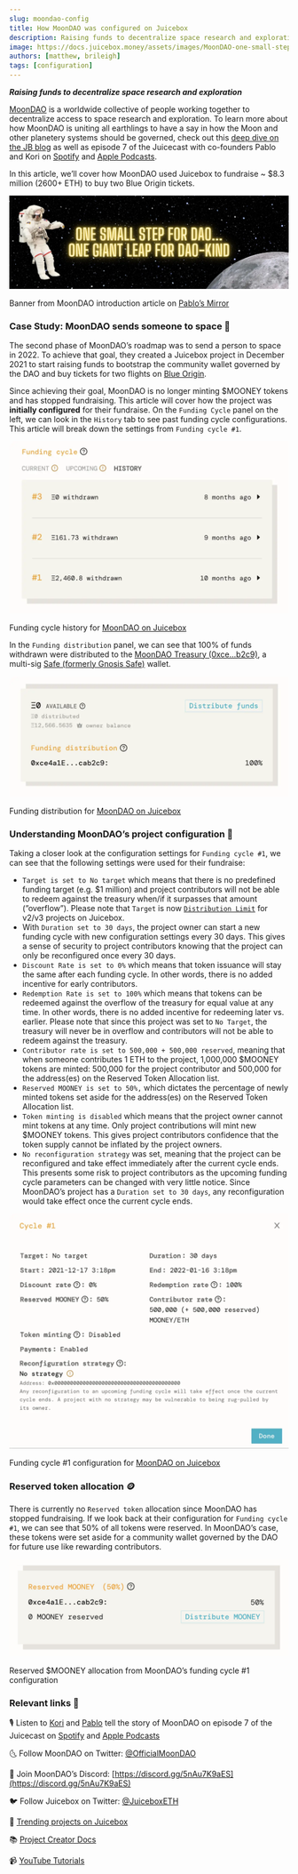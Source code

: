 ```yaml
---
slug: moondao-config
title: How MoonDAO was configured on Juicebox
description: Raising funds to decentralize space research and exploration.
image: https://docs.juicebox.money/assets/images/MoonDAO-one-small-step-094834bc35fb4a005e8887b47c6f9636.webp
authors: [matthew, brileigh]
tags: [configuration]
---
```


***Raising funds to decentralize space research and exploration***

[MoonDAO](https://twitter.com/OfficialMoonDAO) is a worldwide collective of people working together to decentralize access to space research and exploration. To learn more about how MoonDAO is uniting all earthlings to have a say in how the Moon and other planetery systems should be governed, check out this [deep dive on the JB blog](https://docs.juicebox.money/blog/2022-10-11-moondao/) as well as episode 7 of the Juicecast with co-founders Pablo and Kori on [Spotify](https://open.spotify.com/episode/7iLdXSTNSrCGcI4kWxtK2B?si=a76fca74c72a4cbc) and [Apple Podcasts](https://podcasts.apple.com/ca/podcast/ep-7-pablo-and-kori-from-moon-dao/id1623504302?i=1000564945862).

In this article, we’ll cover how MoonDAO used Juicebox to fundraise ~ $8.3 million (2600+ ETH) to buy two Blue Origin tickets.

![Banner from MoonDAO introduction article on Pablo's Mirror](MoonDAO-one-small-step.webp)

<p class="subtitle">Banner from MoonDAO introduction article on <a href="https://mirror.xyz/pmoncada.eth/uuufJem6v9X-fW3Bu4v1p_3qA5gPf96lZelHUM97BC8">Pablo’s Mirror</a></p>

### Case Study: MoonDAO sends someone to space 🌌

The second phase of MoonDAO’s roadmap was to send a person to space in 2022. To achieve that goal, they created a Juicebox project in December 2021 to start raising funds to bootstrap the community wallet governed by the DAO and buy tickets for two flights on [Blue Origin](https://www.blueorigin.com/).

Since achieving their goal, MoonDAO is no longer minting $MOONEY tokens and has stopped fundraising. This article will cover how the project was **initially configured** for their fundraise. On the `Funding Cycle` panel on the left, we can look in the `History` tab to see past funding cycle configurations. This article will break down the settings from `Funding cycle #1`.

![Funding cycle history for MoonDAO on Juicebox](MoonDAO-FC-history.webp)

<p class="subtitle">Funding cycle history for <a href="https://juicebox.money/p/moondao">MoonDAO on Juicebox</a></p>

In the `Funding distribution` panel, we can see that 100% of funds withdrawn were distributed to the [MoonDAO Treasury (0xce…b2c9)](https://etherscan.io/address/0xce4a1e86a5c47cd677338f53da22a91d85cab2c9#tokentxns), a multi-sig [Safe (formerly Gnosis Safe)](https://gnosis-safe.io/) wallet.

![Funding distribution for MoonDAO on Juicebox](MoonDAO-funding-distribution.webp)

<p class="subtitle">Funding distribution for <a href="https://juicebox.money/p/moondao">MoonDAO on Juicebox</a></p>

### Understanding MoonDAO’s project configuration 🔎

Taking a closer look at the configuration settings for `Funding cycle #1`, we can see that the following settings were used for their fundraise:

- `Target is set to No target` which means that there is no predefined funding target (e.g. $1 million) and project contributors will not be able to redeem against the treasury when/if it surpasses that amount (”overflow”). Please note that `Target` is now [`Distribution Limit`](https://docs.juicebox.money/v4/deprecated/v3/learn/overview#distribution-limit) for v2/v3 projects on Juicebox.
- With `Duration set to 30 days`, the project owner can start a new funding cycle with new configuration settings every 30 days. This gives a sense of security to project contributors knowing that the project can only be reconfigured once every 30 days.
- `Discount Rate is set to 0%` which means that token issuance will stay the same after each funding cycle. In other words, there is no added incentive for early contributors.
- `Redemption Rate is set to 100%` which means that tokens can be redeemed against the overflow of the treasury for equal value at any time. In other words, there is no added incentive for redeeming later vs. earlier. Please note that since this project was set to `No Target`, the treasury will never be in overflow and contributors will not be able to redeem against the treasury.
- `Contributor rate is set to 500,000 + 500,000 reserved`, meaning that when someone contributes 1 ETH to the project, 1,000,000 $MOONEY tokens are minted: 500,000 for the project contributor and 500,000 for the address(es) on the Reserved Token Allocation list.
- `Reserved MOONEY is set to 50%,` which dictates the percentage of newly minted tokens set aside for the address(es) on the Reserved Token Allocation list.
- `Token minting is disabled` which means that the project owner cannot mint tokens at any time. Only project contributions will mint new $MOONEY tokens. This gives project contributors confidence that the token supply cannot be inflated by the project owners.
- `No reconfiguration strategy` was set, meaning that the project can be reconfigured and take effect immediately after the current cycle ends. This presents some risk to project contributors as the upcoming funding cycle parameters can be changed with very little notice. Since MoonDAO’s project has a `Duration set to 30 days`, any reconfiguration would take effect once the current cycle ends.

![Funding cycle #1 configuration for MoonDAO on Juicebox](MoonDAO-cycle-1.webp)

<p class="subtitle">Funding cycle #1 configuration for <a href="https://juicebox.money/p/moondao">MoonDAO on Juicebox</a></p>

### Reserved token allocation 🪙

There is currently no `Reserved token` allocation since MoonDAO has stopped fundraising. If we look back at their configuration for `Funding cycle #1`, we can see that 50% of all tokens were reserved. In MoonDAO’s case, these tokens were set aside for a community wallet governed by the DAO for future use like rewarding contributors.

![MoonDAO-Reservedc1.jpg](MoonDAO-reserved.jpg)

<p class="subtitle">Reserved $MOONEY allocation from MoonDAO’s funding cycle #1 configuration</p>

### Relevant links 🔗[](https://docs.juicebox.money/blog/2022-07-18-sharkdao#relevant-links)

🎙️ Listen to [Kori](https://twitter.com/korigrogers) and [Pablo](https://twitter.com/LarrotizPablo) tell the story of MoonDAO on episode 7 of the Juicecast on [Spotify](https://open.spotify.com/episode/7iLdXSTNSrCGcI4kWxtK2B?si=7565cbc25b3f4d6f) and [Apple Podcasts](https://podcasts.apple.com/ca/podcast/ep-7-pablo-and-kori-from-moon-dao/id1623504302?i=1000564945862)

🌜 Follow MoonDAO on Twitter: [@OfficialMoonDAO](https://twitter.com/OfficialMoonDAO) 

💬 Join MoonDAO’s Discord: [https://discord.gg/5nAu7K9aES](https://discord.gg/5nAu7K9aES)

🐦 Follow Juicebox on Twitter: [@JuiceboxETH](https://twitter.com/juiceboxETH)

🚀 [Trending projects on Juicebox](https://juicebox.money/projects)

📚 [Project Creator Docs](https://docs.juicebox.money/user/)

📹 [YouTube Tutorials](https://www.youtube.com/c/JuiceboxDAO)
